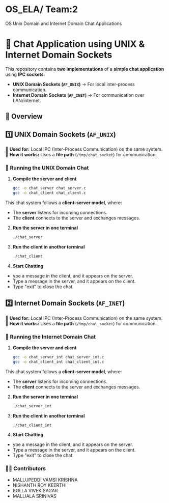 # OS_ELA/ Team:2
OS Unix Domain and Internet Domain Chat Applications
# 📢 Chat Application using UNIX & Internet Domain Sockets

This repository contains **two implementations** of a **simple chat application** using **IPC sockets**:
- **UNIX Domain Sockets (`AF_UNIX`)** → For local inter-process communication.
- **Internet Domain Sockets (`AF_INET`)** → For communication over LAN/internet.

## 📜 Overview
## 1️⃣ UNIX Domain Sockets (`AF_UNIX`)
📍 **Used for:** Local IPC (Inter-Process Communication) on the same system.  
📍 **How it works:** Uses a **file path** (`/tmp/chat_socket`) for communication.  

### 🚀 Running the UNIX Domain Chat
1. **Compile the server and client**
   ```bash
   gcc -o chat_server chat_server.c
   gcc -o chat_client chat_client.c

This chat system follows a **client-server model**, where:
- The **server** listens for incoming connections.
- The **client** connects to the server and exchanges messages.

2. **Run the server in one terminal**
   ```bash
   ./chat_server
   
3. **Run the client in another terminal**
   ```bash
   ./chat_client

4. **Start Chatting**
- ype a message in the client, and it appears on the server.
- Type a message in the server, and it appears on the client.
- Type "exit" to close the chat.

## 2️⃣ Internet Domain Sockets (`AF_INET`)
📍 **Used for:** Local IPC (Inter-Process Communication) on the same system.  
📍 **How it works:** Uses a **file path** (`/tmp/chat_socket`) for communication.  

### 🚀 Running the Internet Domain Chat
1. **Compile the server and client**
   ```bash
   gcc -o chat_server_int chat_server_int.c
   gcc -o chat_client_int chat_client_int.c

This chat system follows a **client-server model**, where:
- The **server** listens for incoming connections.
- The **client** connects to the server and exchanges messages.

2. **Run the server in one terminal**
   ```bash
   ./chat_server_int
   
3. **Run the client in another terminal**
   ```bash
   ./chat_client_int

4. **Start Chatting**
- ype a message in the client, and it appears on the server.
- Type a message in the server, and it appears on the client.
- Type "exit" to close the chat.

### 👨‍💻 Contributors
- MALLUPEDDI VAMSI KRISHNA
- NISHANTH ROY KEERTHI
- KOLLA VIVEK SAGAR
- MALLIALA SRINIVAS
